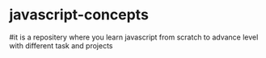 # javascript-concepts
#it is a repositery where you learn javascript from scratch to advance level with different task and projects 
